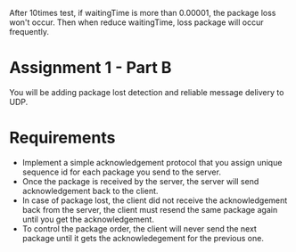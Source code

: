 After 10times test, if waitingTime is more than 0.00001, the package loss won't occur. Then when reduce waitingTime, loss package will occur frequently.

# Assignment 1 - Part B

You will be adding package lost detection and reliable message delivery to UDP.

# Requirements

* Implement a simple acknowledgement protocol that you assign unique sequence id for each package you send to the server.
* Once the package is received by the server, the server will send acknowledgement back to the client.
* In case of package lost, the client did not receive the acknowledgement back from the server, the client must resend the same package again until you get the acknowledgement.
* To control the package order, the client will never send the next package until it gets the acknowledegement for the previous one.

